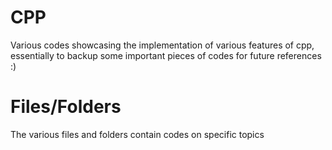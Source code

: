# CPP
Various codes showcasing the implementation of various features of cpp, essentially to backup some important pieces of codes for future references :)

# Files/Folders
The various files and folders contain codes on specific topics
